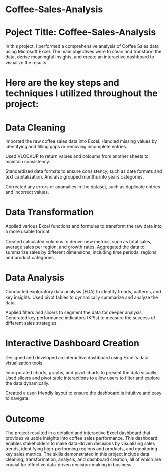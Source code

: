 # Coffee-Sales-Analysis 

# Poject Title: Coffee-Sales-Analysis 

In this project, I performed a comprehensive analysis of Coffee Sales data using Microsoft Excel. The main objectives were to clean and transform the data, derive meaningful insights, and create an interactive dashboard to visualize the results.

# Here are the key steps and techniques I utilized throughout the project:

# Data Cleaning

Imported the raw coffee sales data into Excel. Handled missing values by identifying and filling gaps or removing incomplete entries.

Used VLOOKUP to return values and coloums from another sheets to maintain consistency.

Standardized data formats to ensure consistency, such as date formats and text capitalization. And also grouped months into years categories.

Corrected any errors or anomalies in the dataset, such as duplicate entries and incorrect values.

# Data Transformation

Applied various Excel functions and formulas to transform the raw data into a more usable format.

Created calculated columns to derive new metrics, such as total sales, average sales per region, and growth rates. Aggregated the data to summarize sales by different dimensions, including time periods, regions, and product categories. 

# Data Analysis

Conducted exploratory data analysis (EDA) to identify trends, patterns, and key insights. Used pivot tables to dynamically summarize and analyze the data.

Applied filters and slicers to segment the data for deeper analysis. Generated key performance indicators (KPIs) to measure the success of different sales strategies.

# Interactive Dashboard Creation

Designed and developed an interactive dashboard using Excel's data visualization tools.

Incorporated charts, graphs, and pivot charts to present the data visually. Used slicers and pivot table interactions to allow users to filter and explore the data dynamically.

Created a user-friendly layout to ensure the dashboard is intuitive and easy to navigate. 

# Outcome

The project resulted in a detailed and interactive Excel dashboard that provides valuable insights into coffee sales performance. This dashboard enables stakeholders to make data-driven decisions by visualizing sales trends, identifying high-performing regions and products, and monitoring key sales metrics. The skills demonstrated in this project include data cleaning, transformation, analysis, and dashboard creation, all of which are crucial for effective data-driven decision-making in business.
